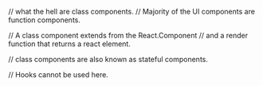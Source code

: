 // what the hell are class components. 
// Majority of the UI components are function components. 


// A class component extends from the React.Component 
// and a render function that returns a react element. 


// class components are also known as stateful components. 

// Hooks cannot be used here. 
